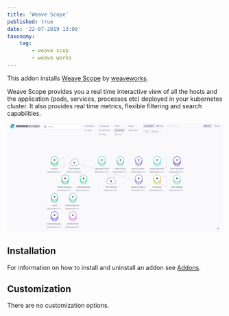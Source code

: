```yaml
---
title: 'Weave Scope'
published: true
date: '22-07-2019 13:00'
taxonomy:
    tag:
        - weave scop
        - weave works
---
```


This addon installs [Weave Scope](https://www.weave.works/oss/scope/) by [weaveworks](https://www.weave.works/).

Weave Scope provides you a real time interactive view of all the hosts and the application (pods, services, processes etc) deployed in your kubernetes cluster. It also provides real time metrics, flexible filtering and search capabilities.

![Weave Scope Dashboard](weave-scope.png)

## Installation

For information on how to install and uninstall an addon see [Addons](../default.en.md).

## Customization

There are no customization options.
